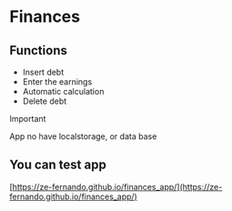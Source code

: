 # Finances

## Functions

* Insert debt
* Enter the earnings
* Automatic calculation
* Delete debt

> [!IMPORTANT]
> App no have localstorage, or data base


## You can test app
[https://ze-fernando.github.io/finances_app/](https://ze-fernando.github.io/finances_app/)


